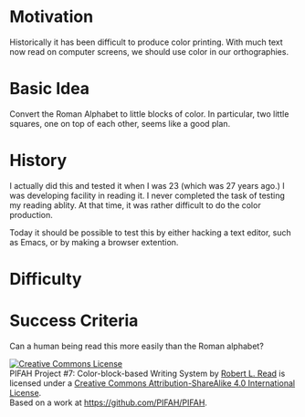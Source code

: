 # Motivation

Historically it has been difficult to produce color printing.  With much text now read on computer screens, we should
use color in our orthographies.

# Basic Idea

Convert the Roman Alphabet to little blocks of color.  In particular, two little squares, one on top of each other,
seems like a good plan.

# History

I actually did this and tested it when I was 23 (which was 27 years ago.)  I was developing facility in reading it.
I never completed the task of testing my reading ablity.  At that time, it was rather difficult to do the color
production.

Today it should be possible to test this by either hacking a text editor, such as Emacs, or by making a browser extention.

# Difficulty



# Success Criteria

Can a human being read this more easily than the Roman alphabet?

<a rel="license" href="http://creativecommons.org/licenses/by-sa/4.0/"><img alt="Creative Commons License" style="border-width:0" src="https://i.creativecommons.org/l/by-sa/4.0/88x31.png" /></a><br /><span xmlns:dct="http://purl.org/dc/terms/" href="http://purl.org/dc/dcmitype/Text" property="dct:title" rel="dct:type">PIFAH Project #7: Color-block-based Writing System</span> by <a xmlns:cc="http://creativecommons.org/ns#" href="https://github.com/PIFAH/PIFAH" property="cc:attributionName" rel="cc:attributionURL">Robert L. Read</a> is licensed under a <a rel="license" href="http://creativecommons.org/licenses/by-sa/4.0/">Creative Commons Attribution-ShareAlike 4.0 International License</a>.<br />Based on a work at <a xmlns:dct="http://purl.org/dc/terms/" href="https://github.com/PIFAH/PIFAH" rel="dct:source">https://github.com/PIFAH/PIFAH</a>.
